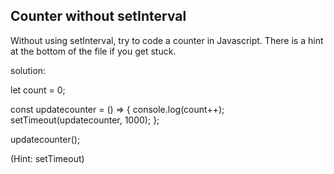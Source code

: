 ## Counter without setInterval

Without using setInterval, try to code a counter in Javascript. There is a hint at the bottom of the file if you get stuck.

solution:

let count = 0;

const updatecounter = () => {
  console.log(count++);
  setTimeout(updatecounter, 1000);
};

updatecounter();






































































(Hint: setTimeout)